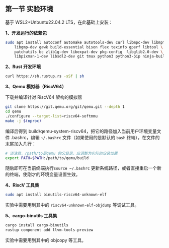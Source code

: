 ## 第一节 实验环境

基于 WSL2+Unbuntu22.04.2 LTS，在此基础上安装：

**1、开发运行的依赖包**

```bash
sudo apt install autoconf automake autotools-dev curl libmpc-dev libmpfr-dev \
	libgmp-dev gawk build-essential bison flex texinfo gperf libtool \
	patchutils bc zlib1g-dev libexpat-dev pkg-config  libglib2.0-dev \
	libpixman-1-dev libsdl2-dev git tmux python3 python3-pip ninja-build
```

**2、Rust 开发环境**

```bash
curl https://sh.rustup.rs -sSf | sh
```

**3、Qemu 模拟器（RiscV64）**

下载并编译针对 RiscV64 架构的模拟器

```bash
git clone https://git.qemu.org/git/qemu.git --depth 1
cd qemu
./configure --target-list=riscv64-softmmu
make -j $(nproc)
```

编译后得到 build/qemu-system-riscv64，把它的路径加入当前用户环境变量文件 .bashrc，编辑 `~/.bashrc` 文件（如果使用的是默认的 `bash` 终端），在文件的末尾加入几行：

```bash
# 请注意，/path/to是qemu 的父目录，应调整为实际的安装位置
export PATH=$PATH:/path/to/qemu/build
```

随后即可在当前终端执行`source ~/.bashrc` 更新系统路径，或者直接重启一个新的终端，使刚才的环境变量设置生效。

**4、RiscV 工具集**

```bash
sudo apt install binutils-riscv64-unknown-elf
```

实验中需要用到其中的 `riscv64-unknown-elf-objdump` 等调试工具。

**5、cargo-binutils 工具集**

```bash
cargo install cargo-binutils
rustup component add llvm-tools-preview
```

实验中需要用到其中的 objcopy 等工具。